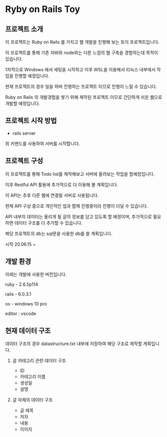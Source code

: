 # Ryby on Rails Toy

## 프로젝트 소개

이 프로젝트는 Ruby on Rails 를 가지고 웹 개발을 진행해 보는 토이 프로젝트입니다.

이 프로젝트를 통해 기존 자바와 node와는 다른 느낌의 웹 구축을 경험하는데 목적이 있습니다.

1차적으로 Windows 에서 세팅을 시작하고 이후 WSL을 이용해서 리눅스 내부에서 작업을 진행할 예정입니다.

현재 프로젝트의 경우 일을 하며 진행하는 프로젝트 이므로 진행이 느릴 수 있습니다.

Ruby on Rails 의 개발경험을 쌓기 위해 제작된 프로젝트 이므로 간단하게 쉬운 웹으로 개발할 예정입니다.

## 프로젝트 시작 방법

- rails server

위 커맨드를 사용하여 서버를 시작합니다.

## 프로젝트 구성

이 프로젝트를 통해 Todo list를 제작해보고 서버에 올려보는 작업을 할예정입니다.

이후 Restful API 활용에 추가적으로 더 이용해 볼 계획입니다.

이 API는 추후 다른 웹에 연결될 서버로 사용됩니다.

현재 API 구상 중으로 개인적인 업과 함께 진행중이라 진행이 더딜 수 있습니다.

API 내부의 데이터는 올리게 될 글의 정보를 담고 있도록 할 예정이며, 추가적으로 필요하면 데이터 구조를 더 추가할 수 있습니다.

해당 프로젝트의 db는 sql문을 사용한 db를 쓸 계획입니다.

시작 20.06.15 ~

## 개발 환경

아래는 개발에 사용한 버전입니다.  

ruby - 2.6.5p114  

rails - 6.0.3.1  

os - windows 10 pro  

editor : vscode

## 현재 데이터 구조

데이터 구조의 경우 datastructure.txt 내부에 저장하여 해당 구조로 제작할 계획입니다.

1. 글 카테고리 관련 데이터 구조

    - ID
    - 카테고리 이름
    - 생성일
    - 설명

2. 글 자체의 데이터 구조

    - 글 제목
    - 저자
    - 내용
    - 이미지
